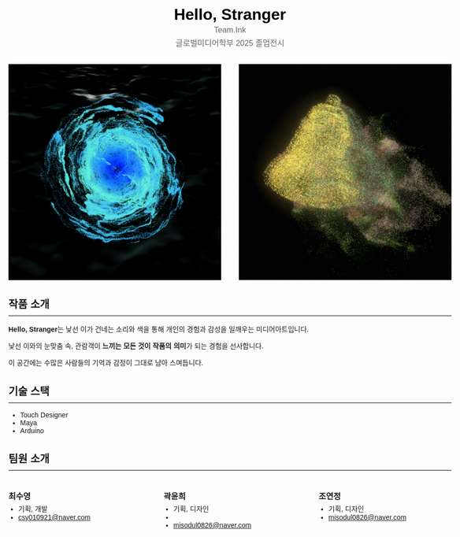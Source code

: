 
<html lang="ko">
<head>
  <meta charset="UTF-8" />
  <meta name="viewport" content="width=device-width, initial-scale=1.0" />
  
  <style>
    body {
      max-width: 900px;
      margin: 0 auto;
      padding: 1rem;
      font-family: sans-serif;
      text-align: left;
    }
    header {
      margin-bottom: 2rem;
    }
    header h1 {
      margin: 0;
      font-size: 2rem;
      color: #000; /* 파란색 링크로 보이지 않도록 */
    }
    header .subtitle {
      margin: 0.25rem 0 0;
      color: #666;
      font-size: 1rem;
    }
    .image-row {
      display: flex;
      justify-content: space-between;
      gap: 1rem;
      margin-bottom: 2rem;
    }
    .image-row img {
      width: 48%;
      height: auto;
      display: block;
    }
    section + section {
      margin-top: 2rem;
    }
    section h2 {
      margin-bottom: 0.5rem;
    }
    hr {
      border: none;
      border-top: 2px solid #eee;
      margin: 0.5rem 0 1rem;
    }
    .team-list {
      display: flex;
      justify-content: space-between;
      gap: 1rem;
      margin-top: 1rem;
    }
    .team-member {
      width: 30%;
    }
    .team-member h3 {
      margin-bottom: 0.25rem;
    }
    .team-member ul {
      list-style: disc;
      padding-left: 1.25rem;
      margin: 0;
    }
  </style>
</head>
<body>
  <header>
    <h1>Hello, Stranger</h1>
    <p class="subtitle">Team.Ink</p>
    <p class="subtitle">글로벌미디어학부 2025 졸업전시</p>
  </header>

  <div class="image-row">
    <img src="images/wave01.png" alt="wave 001">
    <img src="images/bell01.jpg" alt="bell 001">
  </div>

  <section>
    <h2>작품 소개</h2>
    <hr />
    <p><strong>Hello, Stranger</strong>는 낯선 이가 건네는 소리와 색을 통해 개인의 경험과 감성을 일깨우는 미디어아트입니다.</p>
    <p>낯선 이와의 눈맞춤 속, 관람객이 <strong>느끼는 모든 것이 작품의 의미</strong>가 되는 경험을 선사합니다.</p>
    <p>이 공간에는 수많은 사람들의 기억과 감정이 그대로 남아 스며듭니다.</p>
  </section>

  <section>
    <h2>기술 스택</h2>
    <hr />
    <ul>
      <li>Touch Designer</li>
      <li>Maya</li>
      <li>Arduino</li>
    </ul>
  </section>

  <section>
    <h2>팀원 소개</h2>
    <hr />
    <div class="team-list">
      <div class="team-member">
        <h3>최수영</h3>
        <ul>
          <li>기획, 개발</li>
          <li><a href="mailto:csy010921@naver.com">csy010921@naver.com</a></li>
        </ul>
      </div>
      <div class="team-member">
        <h3>곽윤희</h3>
        <ul>
          <li>기획, 디자인</li>
          <li><a href="mailto:misodul0826@naver.com"><li><a href="mailto:misodul0826@naver.com">misodul0826@naver.com</a></li></a></li>
        </ul>
      </div>
      <div class="team-member">
        <h3>조연정</h3>
        <ul>
          <li>기획, 디자인</li>
          <li><a href="mailto:misodul0826@naver.com">misodul0826@naver.com</a></li>
        </ul>
      </div>
    </div>
  </section>
</body>
</html>

